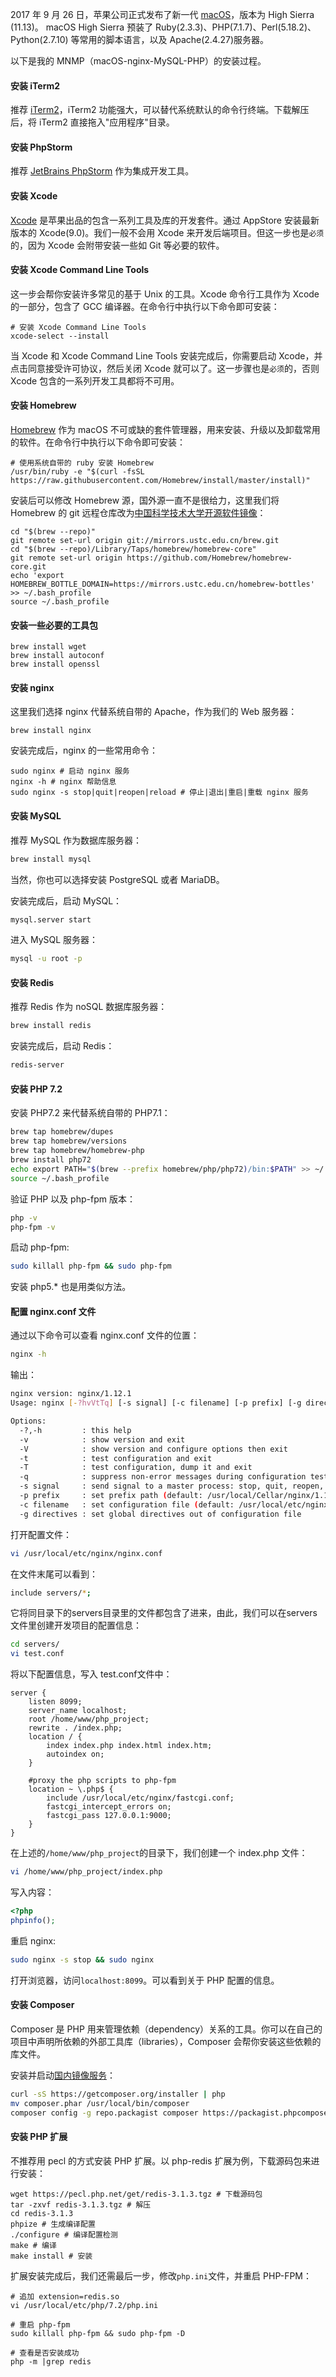 2017 年 9 月 26 日，苹果公司正式发布了新一代 [macOS](https://www.apple.com/cn/macos/high-sierra/)，版本为 High Sierra (11.13)。
macOS High Sierra 预装了 Ruby(2.3.3)、PHP(7.1.7)、Perl(5.18.2)、Python(2.7.10) 等常用的脚本语言，以及 Apache(2.4.27)服务器。

以下是我的 MNMP（macOS-nginx-MySQL-PHP）的安装过程。

#### 安装 iTerm2 

推荐 [iTerm2](http://www.iterm2.com/)，iTerm2 功能强大，可以替代系统默认的命令行终端。下载解压后，将 iTerm2 直接拖入"应用程序"目录。


#### 安装 PhpStorm

推荐 [JetBrains PhpStorm](https://www.jetbrains.com/phpstorm/) 作为集成开发工具。

#### 安装 Xcode

[Xcode](https://itunes.apple.com/cn/app/xcode/id497799835) 是苹果出品的包含一系列工具及库的开发套件。通过 AppStore 安装最新版本的 Xcode(9.0)。我们一般不会用 Xcode 来开发后端项目。但这一步也是`必须`的，因为 Xcode 会附带安装一些如 Git 等必要的软件。


#### 安装 Xcode Command Line Tools

这一步会帮你安装许多常见的基于 Unix 的工具。Xcode 命令行工具作为 Xcode 的一部分，包含了 GCC 编译器。在命令行中执行以下命令即可安装：

```
# 安装 Xcode Command Line Tools
xcode-select --install
```

当 Xcode 和 Xcode Command Line Tools 安装完成后，你需要启动 Xcode，并点击同意接受许可协议，然后关闭 Xcode 就可以了。这一步骤也是`必须`的，否则 Xcode 包含的一系列开发工具都将不可用。

#### 安装 Homebrew
 
[Homebrew](http://brew.sh/index_zh-cn.html) 作为 macOS 不可或缺的套件管理器，用来安装、升级以及卸载常用的软件。在命令行中执行以下命令即可安装：

```
# 使用系统自带的 ruby 安装 Homebrew
/usr/bin/ruby -e "$(curl -fsSL https://raw.githubusercontent.com/Homebrew/install/master/install)"
```

安装后可以修改 Homebrew 源，国外源一直不是很给力，这里我们将 Homebrew 的 git 远程仓库改为[中国科学技术大学开源软件镜像](https://lug.ustc.edu.cn/wiki/mirrors/help/brew.git)：

```
cd "$(brew --repo)"
git remote set-url origin git://mirrors.ustc.edu.cn/brew.git
cd "$(brew --repo)/Library/Taps/homebrew/homebrew-core"
git remote set-url origin https://github.com/Homebrew/homebrew-core.git
echo 'export HOMEBREW_BOTTLE_DOMAIN=https://mirrors.ustc.edu.cn/homebrew-bottles' >> ~/.bash_profile
source ~/.bash_profile
```

#### 安装一些必要的工具包
```
brew install wget
brew install autoconf
brew install openssl
```

#### 安装 nginx

这里我们选择 nginx 代替系统自带的 Apache，作为我们的 Web 服务器：
```
brew install nginx
```

安装完成后，nginx 的一些常用命令：

```
sudo nginx # 启动 nginx 服务
nginx -h # nginx 帮助信息
sudo nginx -s stop|quit|reopen|reload # 停止|退出|重启|重载 nginx 服务
```

#### 安装 MySQL

推荐 MySQL 作为数据库服务器：
```bash
brew install mysql
```
当然，你也可以选择安装 PostgreSQL 或者 MariaDB。

安装完成后，启动 MySQL：
```bash
mysql.server start
```

进入 MySQL 服务器：
```bash
mysql -u root -p
```

#### 安装 Redis
推荐 Redis 作为 noSQL 数据库服务器：
```bash
brew install redis
```
安装完成后，启动 Redis：
```bash
redis-server
```

#### 安装 PHP 7.2

安装 PHP7.2 来代替系统自带的 PHP7.1：
```bash
brew tap homebrew/dupes  
brew tap homebrew/versions  
brew tap homebrew/homebrew-php
brew install php72
echo export PATH="$(brew --prefix homebrew/php/php72)/bin:$PATH" >> ~/.bash_profile # 代替系统自带的 php
source ~/.bash_profile
```
验证 PHP 以及 php-fpm 版本：
```bash
php -v
php-fpm -v
```

启动 php-fpm:
```bash
sudo killall php-fpm && sudo php-fpm
```
安装 php5.* 也是用类似方法。

#### 配置 nginx.conf 文件

通过以下命令可以查看 nginx.conf 文件的位置： 
```bash
nginx -h
```
输出：
```bash
nginx version: nginx/1.12.1
Usage: nginx [-?hvVtTq] [-s signal] [-c filename] [-p prefix] [-g directives]

Options:
  -?,-h         : this help
  -v            : show version and exit
  -V            : show version and configure options then exit
  -t            : test configuration and exit
  -T            : test configuration, dump it and exit
  -q            : suppress non-error messages during configuration testing
  -s signal     : send signal to a master process: stop, quit, reopen, reload
  -p prefix     : set prefix path (default: /usr/local/Cellar/nginx/1.12.1/)
  -c filename   : set configuration file (default: /usr/local/etc/nginx/nginx.conf)
  -g directives : set global directives out of configuration file
```
打开配置文件：
```bash
vi /usr/local/etc/nginx/nginx.conf
```
在文件末尾可以看到：
```bash
include servers/*;
```
它将同目录下的servers目录里的文件都包含了进来，由此，我们可以在servers文件里创建开发项目的配置信息：
```bash
cd servers/
vi test.conf
```
将以下配置信息，写入 test.conf文件中：
```nginx
server {
    listen 8099;
    server_name localhost;
    root /home/www/php_project;
    rewrite . /index.php;
    location / {
        index index.php index.html index.htm;
        autoindex on;
    }

    #proxy the php scripts to php-fpm
    location ~ \.php$ {
        include /usr/local/etc/nginx/fastcgi.conf;
        fastcgi_intercept_errors on;
        fastcgi_pass 127.0.0.1:9000;
    }
}
```

在上述的`/home/www/php_project`的目录下，我们创建一个 index.php 文件：
```bash
vi /home/www/php_project/index.php
```
写入内容：
```php
<?php
phpinfo();
```
重启 nginx:
```bash
sudo nginx -s stop && sudo nginx
```

打开浏览器，访问`localhost:8099`。可以看到关于 PHP 配置的信息。

#### 安装 Composer

Composer 是 PHP 用来管理依赖（dependency）关系的工具。你可以在自己的项目中声明所依赖的外部工具库（libraries），Composer 会帮你安装这些依赖的库文件。

安装并启动[国内镜像服务](https://pkg.phpcomposer.com/#how-to-use-packagist-mirror)：
```bash
curl -sS https://getcomposer.org/installer | php
mv composer.phar /usr/local/bin/composer
composer config -g repo.packagist composer https://packagist.phpcomposer.com # 改为国内源
```

#### 安装 PHP 扩展

不推荐用 pecl 的方式安装 PHP 扩展。以 php-redis 扩展为例，下载源码包来进行安装：
```
wget https://pecl.php.net/get/redis-3.1.3.tgz # 下载源码包
tar -zxvf redis-3.1.3.tgz # 解压
cd redis-3.1.3
phpize # 生成编译配置                 
./configure # 编译配置检测
make # 编译
make install # 安装
```

扩展安装完成后，我们还需最后一步，修改`php.ini`文件，并重启 PHP-FPM：
```
# 追加 extension=redis.so
vi /usr/local/etc/php/7.2/php.ini

# 重启 php-fpm
sudo killall php-fpm && sudo php-fpm -D

# 查看是否安装成功
php -m |grep redis 
```